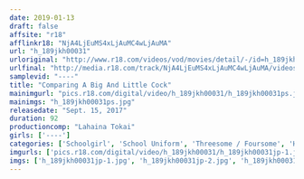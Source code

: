 ```yaml
---
date: 2019-01-13
draft: false
affsite: "r18"
afflinkr18: "NjA4LjEuMS4xLjAuMC4wLjAuMA"
url: "h_189jkh00031"
urloriginal: "http://www.r18.com/videos/vod/movies/detail/-/id=h_189jkh00031"
urlfinal: "http://media.r18.com/track/NjA4LjEuMS4xLjAuMC4wLjAuMA/videos/vod/movies/detail/-/id=h_189jkh00031"
samplevid: "----"
title: "Comparing A Big And Little Cock"
mainimgurl: "pics.r18.com/digital/video/h_189jkh00031/h_189jkh00031ps.jpg"
mainimgs: "h_189jkh00031ps.jpg"
releasedate: "Sept. 15, 2017"
duration: 92
productioncomp: "Lahaina Tokai"
girls: ['----']
categories: ['Schoolgirl', 'School Uniform', 'Threesome / Foursome', 'Huge Dick - Large Dick']
imgurls: ['pics.r18.com/digital/video/h_189jkh00031/h_189jkh00031jp-1.jpg', 'pics.r18.com/digital/video/h_189jkh00031/h_189jkh00031jp-2.jpg', 'pics.r18.com/digital/video/h_189jkh00031/h_189jkh00031jp-3.jpg', 'pics.r18.com/digital/video/h_189jkh00031/h_189jkh00031jp-4.jpg', 'pics.r18.com/digital/video/h_189jkh00031/h_189jkh00031jp-5.jpg', 'pics.r18.com/digital/video/h_189jkh00031/h_189jkh00031jp-6.jpg', 'pics.r18.com/digital/video/h_189jkh00031/h_189jkh00031jp-7.jpg', 'pics.r18.com/digital/video/h_189jkh00031/h_189jkh00031jp-8.jpg', 'pics.r18.com/digital/video/h_189jkh00031/h_189jkh00031jp-9.jpg', 'pics.r18.com/digital/video/h_189jkh00031/h_189jkh00031jp-10.jpg', 'pics.r18.com/digital/video/h_189jkh00031/h_189jkh00031jp-11.jpg', 'pics.r18.com/digital/video/h_189jkh00031/h_189jkh00031jp-12.jpg', 'pics.r18.com/digital/video/h_189jkh00031/h_189jkh00031jp-13.jpg', 'pics.r18.com/digital/video/h_189jkh00031/h_189jkh00031jp-14.jpg', 'pics.r18.com/digital/video/h_189jkh00031/h_189jkh00031jp-15.jpg', 'pics.r18.com/digital/video/h_189jkh00031/h_189jkh00031jp-16.jpg', 'pics.r18.com/digital/video/h_189jkh00031/h_189jkh00031jp-17.jpg', 'pics.r18.com/digital/video/h_189jkh00031/h_189jkh00031jp-18.jpg', 'pics.r18.com/digital/video/h_189jkh00031/h_189jkh00031jp-19.jpg', 'pics.r18.com/digital/video/h_189jkh00031/h_189jkh00031jp-20.jpg']
imgs: ['h_189jkh00031jp-1.jpg', 'h_189jkh00031jp-2.jpg', 'h_189jkh00031jp-3.jpg', 'h_189jkh00031jp-4.jpg', 'h_189jkh00031jp-5.jpg', 'h_189jkh00031jp-6.jpg', 'h_189jkh00031jp-7.jpg', 'h_189jkh00031jp-8.jpg', 'h_189jkh00031jp-9.jpg', 'h_189jkh00031jp-10.jpg', 'h_189jkh00031jp-11.jpg', 'h_189jkh00031jp-12.jpg', 'h_189jkh00031jp-13.jpg', 'h_189jkh00031jp-14.jpg', 'h_189jkh00031jp-15.jpg', 'h_189jkh00031jp-16.jpg', 'h_189jkh00031jp-17.jpg', 'h_189jkh00031jp-18.jpg', 'h_189jkh00031jp-19.jpg', 'h_189jkh00031jp-20.jpg']
---
```

